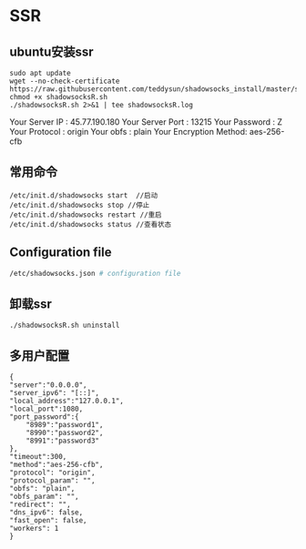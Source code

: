 # SSR

## ubuntu安装ssr

```
sudo apt update
wget --no-check-certificate https://raw.githubusercontent.com/teddysun/shadowsocks_install/master/shadowsocksR.sh
chmod +x shadowsocksR.sh
./shadowsocksR.sh 2>&1 | tee shadowsocksR.log

```

Your Server IP        :  45.77.190.180 
Your Server Port      :  13215 
Your Password         :  Z
Your Protocol         :  origin 
Your obfs             :  plain 
Your Encryption Method:  aes-256-cfb 

## 常用命令
```
/etc/init.d/shadowsocks start  //启动
/etc/init.d/shadowsocks stop //停止
/etc/init.d/shadowsocks restart //重启
/etc/init.d/shadowsocks status //查看状态
```

## Configuration file

```bash
/etc/shadowsocks.json # configuration file
```

## 卸载ssr
```
./shadowsocksR.sh uninstall
```

## 多用户配置
```
{
"server":"0.0.0.0",
"server_ipv6": "[::]",
"local_address":"127.0.0.1",
"local_port":1080,
"port_password":{
    "8989":"password1",
    "8990":"password2",
    "8991":"password3"
},
"timeout":300,
"method":"aes-256-cfb",
"protocol": "origin",
"protocol_param": "",
"obfs": "plain",
"obfs_param": "",
"redirect": "",
"dns_ipv6": false,
"fast_open": false,
"workers": 1
}
```
